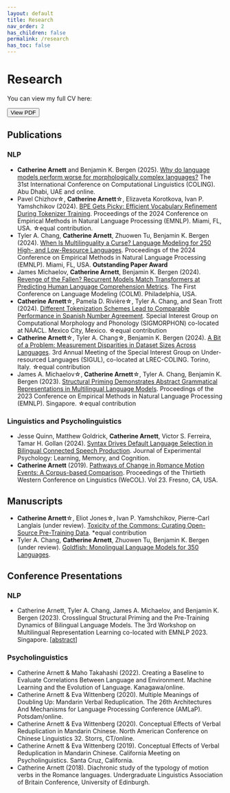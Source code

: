 ```yaml
---
layout: default
title: Research
nav_order: 2
has_children: false
permalink: /research
has_toc: false
---
```


# Research

You can view my full CV here:
<form method="get" action="./assets/Arnett_CV_Jan_2025.pdf">
   <button type="submit">View PDF</button>
</form>

## Publications

### NLP

*  **Catherine Arnett** and Benjamin K. Bergen (2025). [Why do language models perform worse for morphologically complex languages?](https://arxiv.org/abs/2411.14198) The 31st International Conference on Computational Linguistics (COLING). Abu Dhabi, UAE and online.
*  Pavel Chizhov☆, **Catherine Arnett**☆, Elizaveta Korotkova, Ivan P. Yamshchikov (2024). [BPE Gets Picky: Efficient Vocabulary Refinement During Tokenizer Training](https://aclanthology.org/2024.emnlp-main.925/). Proceedings of the 2024 Conference on Empirical Methods in Natural Language Processing (EMNLP). Miami, FL, USA. ☆equal contribution.
*  Tyler A. Chang, **Catherine Arnett**, Zhuowen Tu, Benjamin K. Bergen (2024). [When Is Multilinguality a Curse? Language Modeling for 250 High- and Low-Resource Languages](https://aclanthology.org/2024.emnlp-main.236/). Proceedings of the 2024 Conference on Empirical Methods in Natural Language Processing (EMNLP). Miami, FL, USA. **Outstanding Paper Award**
*  James Michaelov, **Catherine Arnett**, Benjamin K. Bergen (2024). [Revenge of the Fallen? Recurrent Models Match Transformers at Predicting Human Language Comprehension Metrics](https://arxiv.org/abs/2404.19178). The First Conference on Language Modeling (COLM). Philadelphia, USA.
*  **Catherine Arnett**☆, Pamela D. Rivière☆, Tyler A. Chang, and Sean Trott (2024). [Different Tokenization Schemes Lead to Comparable Performance in Spanish Number Agreement](https://aclanthology.org/2024.sigmorphon-1.4/). Special Interest Group on Computational Morphology and Phonology (SIGMORPHON) co-located at NAACL. Mexico City, Mexico. ☆equal contribution
*  **Catherine Arnett**☆, Tyler A. Chang☆, Benjamin K. Bergen (2024). [A Bit of a Problem: Measurement Disparities in Dataset Sizes Across Languages](https://aclanthology.org/2024.sigul-1.1/). 3rd Annual Meeting of the Special Interest Group on Under-resourced Languages (SIGUL), co-located at LREC-COLING. Torino, Italy. ☆equal contribution
*  James A. Michaelov☆, **Catherine Arnett**☆, Tyler A. Chang, Benjamin K. Bergen (2023). [Structural Priming Demonstrates Abstract Grammatical Representations in Multilingual Language Models](https://aclanthology.org/2023.emnlp-main.227/). Proceedings of the 2023 Conference on Empirical Methods in Natural Language Processing (EMNLP). Singapore. ☆equal contribution

### Linguistics and Psycholinguistics

* Jesse Quinn, Matthew Goldrick, **Catherine Arnett**, Victor S. Ferreira, Tamar H. Gollan (2024). [Syntax Drives Default Language Selection in Bilingual Connected Speech Production](https://psycnet.apa.org/record/2025-36216-001). Journal of Experimental Psychology: Learning, Memory, and Cognition.
* **Catherine Arnett** (2019). [Pathways of Change in Romance Motion Events: A Corpus-based Comparison](https://drive.google.com/file/d/1l8Y6_LKuEDk1AI_QaetaSTfGeU6sIyO1/view?usp=sharing). Proceedings of the Thirtieth Western Conference on Linguistics (WeCOL). Vol 23. Fresno, CA, USA.

## Manuscripts

*  **Catherine Arnett**☆, Eliot Jones☆, Ivan P. Yamshchikov, Pierre-Carl Langlais (under review). [Toxicity of the Commons: Curating Open-Source Pre-Training Data](https://arxiv.org/abs/2410.22587). *equal contribution
*  Tyler A. Chang, **Catherine Arnett**, Zhuowen Tu, Benjamin K. Bergen (under review). [Goldfish: Monolingual Language Models for 350 Languages](https://arxiv.org/abs/2408.10441).

## Conference Presentations

### NLP

* Catherine Arnett, Tyler A. Chang, James A. Michaelov, and Benjamin K. Bergen (2023). Crosslingual Structural Priming and the Pre-Training Dynamics of Bilingual Language Models. The 3rd Workshop on Multilingual Representation Learning co-located with EMNLP 2023. Singapore. \[[abstract](https://arxiv.org/abs/2310.07929)\]

### Psycholinguistics

* Catherine Arnett & Maho Takahashi (2022). Creating a Baseline to Evaluate Correlations Between Language and Environment. Machine Learning and the Evolution of Language. Kanagawa/online.
* Catherine Arnett & Eva Wittenberg (2020). Multiple Meanings of Doubling Up: Mandarin Verbal Reduplication. The 26th Architectures And Mechanisms for Language Processing Conference (AMLaP). Potsdam/online.
* Catherine Arnett & Eva Wittenberg (2020). Conceptual Effects of Verbal Reduplication in Mandarin Chinese. North American Conference on Chinese Linguistics 32. Storrs, CT/online.
* Catherine Arnett & Eva Wittenberg (2019). Conceptual Effects of Verbal Reduplication in Mandarin Chinese. California Meeting on Psycholinguistics. Santa Cruz, California. 
* Catherine Arnett (2018). Diachronic study of the typology of motion verbs in the Romance languages. Undergraduate Linguistics Association of Britain Conference, University of Edinburgh.

